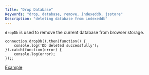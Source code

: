 ```yaml
---
Title: "Drop Database"
Keywords: "drop, database, remove, indexeddb, jsstore"
Description: "deleting database from indexeddb"
---
```


`dropDb` is used to remove the current database from browser storage.

```
connection.dropDb().then(function() {
    console.log('Db deleted successfully');
}).catch(function(error) {
    console.log(error);
});;
```

<p class="margin-top-40px text-center">
    <a class="btn info" target="_blank" href="https://ujjwalguptaofficial.github.io/idbstudio/?db=Demo&query=dropDb()%3B">Example</a>
</p>